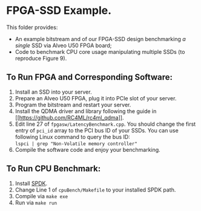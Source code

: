 # FPGA-SSD Example.

This folder provides:
* An example bitstream and of our FPGA-SSD design benchmarking *a single* SSD via Alveo U50 FPGA board;
* Code to benchmark CPU core usage manipulating multiple SSDs (to reproduce Figure 9).

## To Run FPGA and Corresponding Software:
1. Install an SSD into your server. 
2. Prepare an Alveo U50 FPGA, plug it into PCIe slot of your server.
3. Program the bitstream and restart your server.
4. Install the QDMA driver and library following the guide in [[https://github.com/RC4ML/rc4ml_qdma]].
5. Edit line 27 of `fpgasw/LatencyBenchmark.cpp`. You should change the first entry of `pci_id` array to the PCI bus ID of your SSDs. You can use following Linux command to query the bus ID:  
`lspci | grep "Non-Volatile memory controller"`
6. Compile the software code and enjoy your benchmarking.

## To Run CPU Benchmark:
1. Install [SPDK](https://github.com/spdk/spdk).
2. Change Line 1 of `cpuBench/Makefile` to your installed SPDK path.
3. Compile via `make exe`
4. Run via `make run`